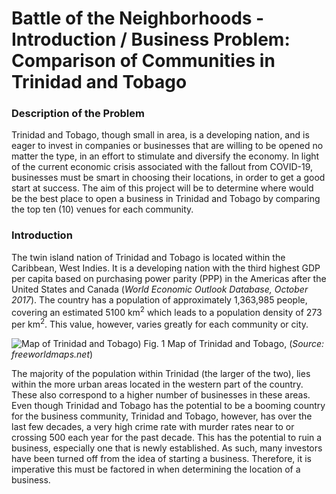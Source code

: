 # Battle of the Neighborhoods - Introduction / Business Problem: Comparison of Communities in Trinidad and Tobago

### Description of the Problem
Trinidad and Tobago, though small in area, is a developing nation, and is eager to invest in companies or businesses that are willing to be opened no matter the type, in an effort to stimulate and diversify the economy. In light of the current economic crisis associated with the fallout from COVID-19, businesses must be smart in choosing their locations, in order to get a good start at success. The aim of this project will be to determine where would be the best place to open a business in Trinidad and Tobago by comparing the top ten (10) venues for each community.

### Introduction
The twin island nation of Trinidad and Tobago is located within the Caribbean, West Indies. It is a developing nation with the third highest GDP per capita based on purchasing power parity (PPP) in the Americas after the United States and Canada (_World Economic Outlook Database, October 2017_). The country has a population of approximately 1,363,985 people, covering an estimated 5100 km<sup>2</sup> which leads to a population density of 273 per km<sup>2</sup>. This value, however, varies greatly for each community or city. 

![Map of Trinidad and Tobago)](https://www.freeworldmaps.net/centralamerica/trinidad/trinidadtobago-map.jpg)
Fig. 1 Map of Trinidad and Tobago, (_Source: freeworldmaps.net_)

The majority of the population within Trinidad (the larger of the two), lies within the more urban areas located in the western part of the country. These also correspond to a higher number of businesses in these areas. Even though Trinidad and Tobago has the potential to be a booming country for the business community, Trinidad and Tobago, however, has over the last few decades, a very high crime rate with murder rates near to or crossing 500 each year for the past decade. This has the potential to ruin a business, especially one that is newly established. As such, many investors have been turned off from the idea of starting a business. Therefore, it is imperative this must be factored in when determining the location of a business.
